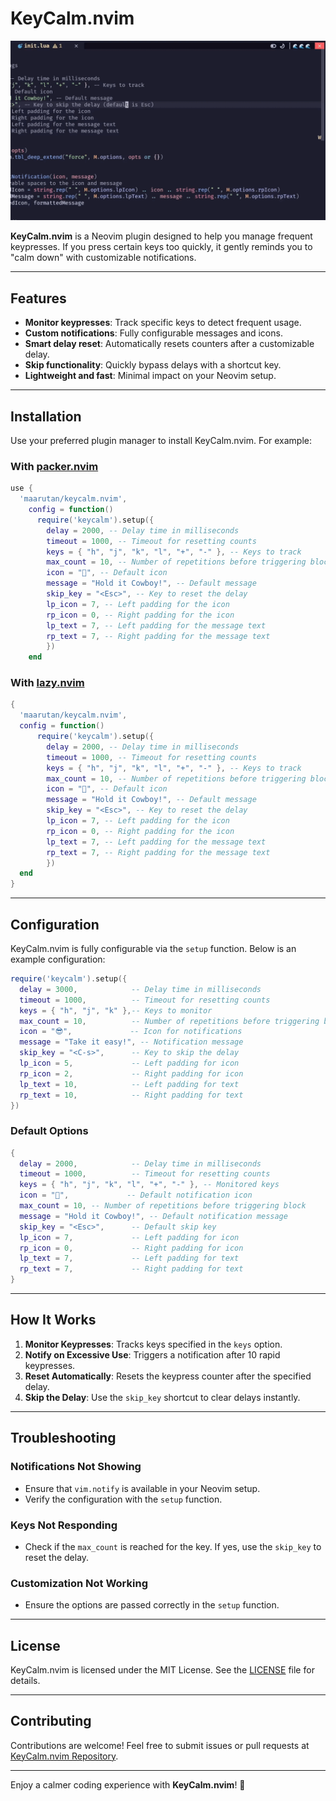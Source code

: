 # KeyCalm.nvim

![KeyCalm Demo](./.github/keycalm.gif)

**KeyCalm.nvim** is a Neovim plugin designed to help you manage frequent keypresses. If you press certain keys too quickly, it gently reminds you to "calm down" with customizable notifications.

---

## Features

- **Monitor keypresses**: Track specific keys to detect frequent usage.
- **Custom notifications**: Fully configurable messages and icons.
- **Smart delay reset**: Automatically resets counters after a customizable delay.
- **Skip functionality**: Quickly bypass delays with a shortcut key.
- **Lightweight and fast**: Minimal impact on your Neovim setup.

---

## Installation

Use your preferred plugin manager to install KeyCalm.nvim. For example:

### With [packer.nvim](https://github.com/wbthomason/packer.nvim)

```lua
use {
  'maarutan/keycalm.nvim',
    config = function()
      require('keycalm').setup({
	    delay = 2000, -- Delay time in milliseconds
	    timeout = 1000, -- Timeout for resetting counts
	    keys = { "h", "j", "k", "l", "+", "-" }, -- Keys to track
	    max_count = 10, -- Number of repetitions before triggering block
	    icon = "🤠", -- Default icon
	    message = "Hold it Cowboy!", -- Default message
	    skip_key = "<Esc>", -- Key to reset the delay
	    lp_icon = 7, -- Left padding for the icon
	    rp_icon = 0, -- Right padding for the icon
	    lp_text = 7, -- Left padding for the message text
	    rp_text = 7, -- Right padding for the message text
        })
    end
```

### With [lazy.nvim](https://github.com/folke/lazy.nvim)

```lua
{
  'maarutan/keycalm.nvim',
  config = function()
      require('keycalm').setup({
	    delay = 2000, -- Delay time in milliseconds
	    timeout = 1000, -- Timeout for resetting counts
	    keys = { "h", "j", "k", "l", "+", "-" }, -- Keys to track
	    max_count = 10, -- Number of repetitions before triggering block
	    icon = "🤠", -- Default icon
	    message = "Hold it Cowboy!", -- Default message
	    skip_key = "<Esc>", -- Key to reset the delay
	    lp_icon = 7, -- Left padding for the icon
	    rp_icon = 0, -- Right padding for the icon
	    lp_text = 7, -- Left padding for the message text
	    rp_text = 7, -- Right padding for the message text
        })
  end
}
```

---

## Configuration

KeyCalm.nvim is fully configurable via the `setup` function. Below is an example configuration:

```lua
require('keycalm').setup({
  delay = 3000,            -- Delay time in milliseconds
  timeout = 1000,          -- Timeout for resetting counts
  keys = { "h", "j", "k" },-- Keys to monitor
  max_count = 10,          -- Number of repetitions before triggering block
  icon = "😎",             -- Icon for notifications
  message = "Take it easy!", -- Notification message
  skip_key = "<C-s>",      -- Key to skip the delay
  lp_icon = 5,             -- Left padding for icon
  rp_icon = 2,             -- Right padding for icon
  lp_text = 10,            -- Left padding for text
  rp_text = 10,            -- Right padding for text
})
```

### Default Options

```lua
{
  delay = 2000,            -- Delay time in milliseconds
  timeout = 1000,          -- Timeout for resetting counts
  keys = { "h", "j", "k", "l", "+", "-" }, -- Monitored keys
  icon = "🤠",             -- Default notification icon
  max_count = 10, -- Number of repetitions before triggering block
  message = "Hold it Cowboy!", -- Default notification message
  skip_key = "<Esc>",      -- Default skip key
  lp_icon = 7,             -- Left padding for icon
  rp_icon = 0,             -- Right padding for icon
  lp_text = 7,             -- Left padding for text
  rp_text = 7,             -- Right padding for text
}
```

---

## How It Works

1. **Monitor Keypresses**: Tracks keys specified in the `keys` option.
2. **Notify on Excessive Use**: Triggers a notification after 10 rapid keypresses.
3. **Reset Automatically**: Resets the keypress counter after the specified delay.
4. **Skip the Delay**: Use the `skip_key` shortcut to clear delays instantly.

---

## Troubleshooting

### Notifications Not Showing
- Ensure that `vim.notify` is available in your Neovim setup.
- Verify the configuration with the `setup` function.

### Keys Not Responding
- Check if the `max_count` is reached for the key. If yes, use the `skip_key` to reset the delay.

### Customization Not Working
- Ensure the options are passed correctly in the `setup` function.

---

## License

KeyCalm.nvim is licensed under the MIT License. See the [LICENSE](LICENSE) file for details.

---

## Contributing

Contributions are welcome! Feel free to submit issues or pull requests at [KeyCalm.nvim Repository](https://github.com/maarutan/keycalm.nvim).

---

Enjoy a calmer coding experience with **KeyCalm.nvim**! 🎉
